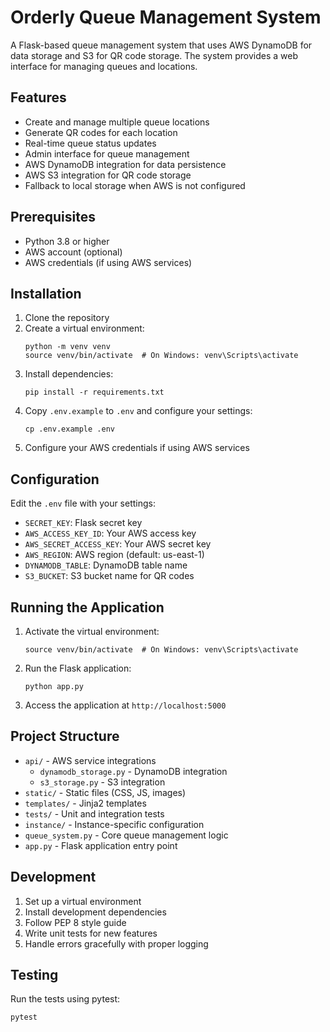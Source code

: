 # Orderly Queue Management System

A Flask-based queue management system that uses AWS DynamoDB for data storage and S3 for QR code storage. The system provides a web interface for managing queues and locations.

## Features

- Create and manage multiple queue locations
- Generate QR codes for each location
- Real-time queue status updates
- Admin interface for queue management
- AWS DynamoDB integration for data persistence
- AWS S3 integration for QR code storage
- Fallback to local storage when AWS is not configured

## Prerequisites

- Python 3.8 or higher
- AWS account (optional)
- AWS credentials (if using AWS services)

## Installation

1. Clone the repository
2. Create a virtual environment:
   ```
   python -m venv venv
   source venv/bin/activate  # On Windows: venv\Scripts\activate
   ```
3. Install dependencies:
   ```
   pip install -r requirements.txt
   ```
4. Copy `.env.example` to `.env` and configure your settings:
   ```
   cp .env.example .env
   ```
5. Configure your AWS credentials if using AWS services

## Configuration

Edit the `.env` file with your settings:

- `SECRET_KEY`: Flask secret key
- `AWS_ACCESS_KEY_ID`: Your AWS access key
- `AWS_SECRET_ACCESS_KEY`: Your AWS secret key
- `AWS_REGION`: AWS region (default: us-east-1)
- `DYNAMODB_TABLE`: DynamoDB table name
- `S3_BUCKET`: S3 bucket name for QR codes

## Running the Application

1. Activate the virtual environment:
   ```
   source venv/bin/activate  # On Windows: venv\Scripts\activate
   ```

2. Run the Flask application:
   ```
   python app.py
   ```

3. Access the application at `http://localhost:5000`

## Project Structure

- `api/` - AWS service integrations
  - `dynamodb_storage.py` - DynamoDB integration
  - `s3_storage.py` - S3 integration
- `static/` - Static files (CSS, JS, images)
- `templates/` - Jinja2 templates
- `tests/` - Unit and integration tests
- `instance/` - Instance-specific configuration
- `queue_system.py` - Core queue management logic
- `app.py` - Flask application entry point

## Development

1. Set up a virtual environment
2. Install development dependencies
3. Follow PEP 8 style guide
4. Write unit tests for new features
5. Handle errors gracefully with proper logging

## Testing

Run the tests using pytest:
```
pytest
```
